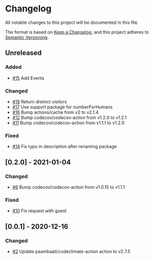 # Changelog
All notable changes to this project will be documented in this file.

The format is based on [Keep a Changelog](https://keepachangelog.com/en/1.0.0/),
and this project adheres to [Semantic Versioning](https://semver.org/spec/v2.0.0.html).

<!-- changelog-linker -->

## Unreleased

### Added

- [#15] Add Events

### Changed

- [#18] Return distinct visitors
- [#17] Use support package for numberForHumans
- [#16] Bump actions/cache from v2 to v2.1.4
- [#12] Bump codecov/codecov-action from v1.2.0 to v1.2.1
- [#11] Bump codecov/codecov-action from v1.1.1 to v1.2.0

### Fixed

- [#14] Fix typo in description after renaming package

## [0.2.0] - 2021-01-04

### Changed

- [#6] Bump codecov/codecov-action from v1.0.15 to v1.1.1

### Fixed

- [#10] Fix request with guest

## [0.0.1] - 2020-12-16

### Changed

- [#2] Update paambaati/codeclimate-action action to v2.7.5

[#10]: https://github.com/laravel-interaction/visit/pull/10
[#6]: https://github.com/laravel-interaction/visit/pull/6
[#2]: https://github.com/laravel-interaction/visit/pull/2
[#18]: https://github.com/laravel-interaction/visit/pull/18
[#17]: https://github.com/laravel-interaction/visit/pull/17
[#16]: https://github.com/laravel-interaction/visit/pull/16
[#15]: https://github.com/laravel-interaction/visit/pull/15
[#14]: https://github.com/laravel-interaction/visit/pull/14
[#12]: https://github.com/laravel-interaction/visit/pull/12
[#11]: https://github.com/laravel-interaction/visit/pull/11
